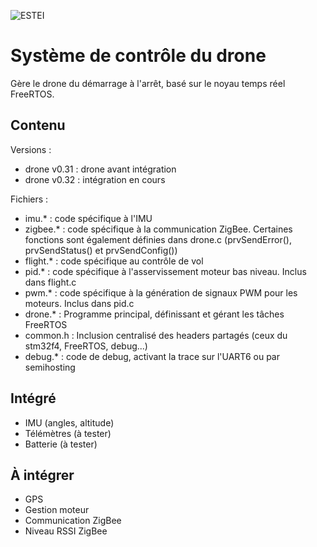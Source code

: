 ![ESTEI](https://raw.github.com/estei-master/segment_SOL/master/PJ/Slide/common/estei.png)

Système de contrôle du drone
=

Gère le drone du démarrage à l'arrêt, basé sur le noyau temps réel FreeRTOS.

Contenu
-

Versions :
* drone v0.31 : drone avant intégration
* drone v0.32 : intégration en cours

Fichiers :
* imu.* : code spécifique à l'IMU
* zigbee.* : code spécifique à la communication ZigBee. Certaines fonctions sont également définies dans drone.c (prvSendError(), prvSendStatus() et prvSendConfig())
* flight.* : code spécifique au contrôle de vol
* pid.* : code spécifique à l'asservissement moteur bas niveau. Inclus dans flight.c
* pwm.* : code spécifique à la génération de signaux PWM pour les moteurs. Inclus dans pid.c
* drone.* : Programme principal, définissant et gérant les tâches FreeRTOS
* common.h : Inclusion centralisé des headers partagés (ceux du stm32f4, FreeRTOS, debug...)
* debug.* : code de debug, activant la trace sur l'UART6 ou par semihosting

Intégré
-

* IMU (angles, altitude)
* Télémètres (à tester)
* Batterie (à tester)

À intégrer
-

* GPS
* Gestion moteur
* Communication ZigBee
* Niveau RSSI ZigBee
